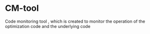 # CM-tool
Code monitoring tool , which is created to monitor the operation of the optimization code and the underlying code
